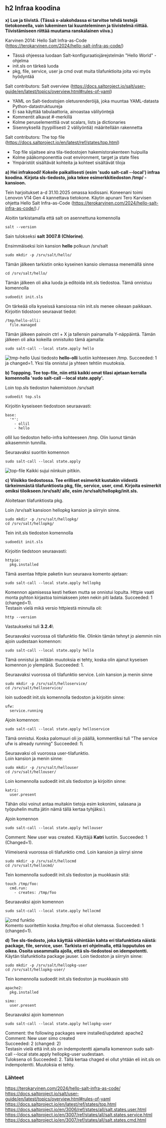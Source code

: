 ## h2 Infraa koodina

**x) Lue ja tiivistä. (Tässä x-alakohdassa ei tarvitse tehdä testejä tietokoneella, vain lukeminen tai kuunteleminen ja tiivistelmä riittää. Tiivistämiseen riittää muutama ranskalainen viiva.)**

Karvinen 2014: Hello Salt Infra-as-Code (https://terokarvinen.com/2024/hello-salt-infra-as-code/) 

- Tässä ohjeessa luodaan Salt-konfiguraatiojärejstelmän "Hello World" -ohjelma
- init.sls on tärkeä luoda
- pkg, file, service, user ja cmd ovat muita tilafunktioita joita voi myös hyödyntää

Salt contributors: Salt overview (https://docs.saltproject.io/salt/user-guide/en/latest/topics/overview.html#rules-of-yaml)

- YAML on Salt-tiedostojen oletusrenderöijä, joka muuntaa YAML-datasta Python-datastruktuureja
- Ei saa käyttää tabulaattoria, ainoastaa välilyöntejä
- Kommentit alkavat #-merkillä
- Kolme peruselementtiä ovat scalars, lists ja dictionaries
- Sisennyksellä (tyypillisesti 2 välilyöntiä) määritellään rakennetta

Salt contributors: The top file (https://docs.saltproject.io/en/latest/ref/states/top.html)

- Top file sijaitsee aina tila-tiedostojen hakemistorakenteen huipuilla
- Kolme pääkomponenttia ovat environment, target ja state files
- Ympäristöt sisältävät kohteita ja kohteet sisältävät tiloja

**a) Hei infrakoodi! Kokeile paikallisesti (esim 'sudo salt-call --local') infraa koodina. Kirjota sls-tiedosto, joka tekee esimerkkitiedoston /tmp/ -kansioon.**

Tein harjoitukset a-d 31.10.2025 omassa kodissani. Koneenani toimi Lenovon V14 Gen 4 kannettava tietokone. Käytin apunani Tero Karvisen ohjetta Hello Salt Infra-as-Code
 (https://terokarvinen.com/2024/hello-salt-infra-as-code/)./

Aloitin tarkistamalla että salt on asennettuna komennolla
```
salt --version
```
Sain tulokseksi **salt 3007.8 (Chlorine)**.

Ensimmäiseksi loin kansion **hello** polkuun /srv/salt
```
sudo mkdir -p /srv/salt/hello/
```
Tämän jälkeen tarkistin onko kyseinen kansio olemassa menemällä sinne
```
cd /srv/salt/hello/
```
Tämän jälkeen oli aika luoda ja editoida init.sls tiedostoa. Tämä onnistuu komennolla
```
sudoedit init.sls
```
On tärkeää olla kyseissä kansiossa niin init.sls menee oikeaan paikkaan. Kirjoitin tidostoon seuraavat tiedot:
```
/tmp/hello-olli:
  file.managed
```

Tämän jälkeen painoin ctrl + X ja tallensin painamalla Y-näppäintä. Tämän jälkeen oli aika kokeilla onnistuiko tämä ajamalla:
```
sudo salt-call --local state.apply hello
```
![tmp-hello](tmp-hello.png)
Uusi tiedosto **hello-olli** luotiin kohteeseen /tmp. Succeeded: 1 ja changed=1. Yksi tila onnistui ja yhteen tehtiin muutoksia. 


**b) Toppping. Tee top-file, niin että kaikki omat tilasi ajetaan kerralla komennolla 'sudo salt-call --local state.apply'.**

Loin top.sls tiedoston hakemistoon /srv/salt
```
sudoedit top.sls
```
Kirjoitin kyseiseen tiedostoon seuraavasti:
```
base:
  '*':
    - ollil
    - hello
```
ollil luo tiedoston hello-infra kohteeseen /tmp. Olin luonut tämän aikasemmin tunnilla. 

Seuraavaksi suoritin komennon 
```
sudo salt-call --local state.apply
```
![top-file](top-file.png)
Kaikki sujui niinkuin pitikin. 

**c) Viisikko tiedostossa. Tee erilliset esimerkit kustakin viidestä tärkeimmästä tilafunktiosta pkg, file, service, user, cmd. Kirjoita esimerkit omiksi tiloikseen /srv/salt/ alle, esim /srv/salt/hellopkg/init.sls.**

Aloitetaan tilafunktiosta pkg.

Loin /srv/salt kansioon hellopkg kansion ja siirryin sinne.
```
sudo mkdir -p /srv/salt/hellopkg/
cd /srv/salt/hellopkg/
```
Tein init.sls tiedoston komennolla
```
sudoedit init.sls
```

Kirjoitin tiedstoon seuraavasti:
```
httpie:
  pkg.installed
```
Tämä asentaa httpie paketin kun seuraava komento ajetaan:
```
sudo salt-call --local state.apply hellopkg
```
Komennon ajamisessa kesti hetken mutta se onnistui lopulta. Httpie vaati monta pyhton kirjastoa toimiakseen joten nekin piti ladata. 
Succeeded: 1 (changed=1).\
Testasin vielä mikä versio httpiestä minnulla oli:
```
http --version
```
Vastaukseksi tuli **3.2.4**\


Seuraavaksi vuorossa oli tilafunktio file. Olinkin tämän tehnyt jo aiemmin niin ajoin uudestaan komennon:
```
sudo salt-call --local state.apply hello
```
Tämä onnistui ja mitään muutoksia ei tehty, koska olin ajanut kyseisen komennon jo ylempänä. Succeeded: 1.

Seuraavaksi vuorossa oli tilafunktio service.
Loin kansion ja menin sinne
```
sudo mkdir -p /srv/salt/helloservice/
cd /srv/salt/helloservice/
```
loin sudoedit init.sls komennolla tiedoston ja kirjoitin sinne:
```
ufw:
  service.running
```

Ajoin komennon:
```
sudo salt-call --local state.apply helloservice
```
Tämä onnistui. Koska palomuuri oli jo päällä, kommentiksi tuli "The service ufw is already running" Succeeded: 1\

Seuraavaksi oli vuorossa user-tilafunktio.\
Loin kansion ja menin sinne:
```
sudo mkdir -p /srv/salt/hellouser
cd /srv/salt/hellouser/
```
Loin komennolla sudoedit init.sls tiedoston ja kirjoitin sinne:
```
katri:
  user.present
```
Tähän olisi voinut antaa muitakin tietoja esim kokonimi, salasana ja työpuhelin mutta jätin nämä tällä kertaa tyhjäksi.\

Ajoin komennon
```
sudo salt-call --local state.apply hellouser
```
Comment: New user was created. Käyttäjä **Katri** luotiin. Succeeded: 1 (Changed=1).

Viimeisenä vuorossa oli tilafunktio cmd. Loin kansion ja siirryi sinne
```
sudo mkdir -p /srv/salt/hellocmd
cd /srv/salt/hellocmd/
```
Tein komennolla sudoedit init.sls tiedoston ja muokkasin sitä:
```
touch /tmp/foo:
  cmd.run:
    - creates: /tmp/foo
```
Seuraavaksi ajoin komennon 
```
sudo salt-call --local state.apply hellocmd
```
![cmd funktio](cmd.png) \
Komento suoritettiin koska /tmp/foo ei ollut olemassa. Succeeded: 1 (changed=1). 


**d) Tee sls-tiedosto, joka käyttää vähintään kahta eri tilafunktiota näistä: package, file, service, user. Tarkista eri ohjelmalla, että lopputulos on oikea. Osoita useammalla ajolla, että sls-tiedostosi on idempotentti.**
Käytän tilafunktioita package jauser. Loin tiedoston ja siirryin sinne:
```
sudo mkdir -p /srv/salt/hellopkg-user
cd /srv/salt/hellopkg-user/
```
Tein komennolla sudoedit init.sls tiedoston ja muokkasin sitö
```
apache2:
  pkg.installed

simo:
  user.present
```

Seuraavaksi ajoin komennon 
```
sudo salt-call --local state.apply hellopkg-user
```
Comment: the following packages were installed/updated: apache2\
Comment: New user simo  created\
Succeeded: 2 (changed: 2)\
Testasin vielä että init.sls on indempotentti ajamalla komennon sudo salt-call --local state.apply hellopkg-user
uudestaan. \
Tuloksena oli Succeeded: 2. Tällä kertaa chaged ei ollut yhtään eli init.sls on indempotentti. Muutoksia ei tehty. 


### Lähteet

https://terokarvinen.com/2024/hello-salt-infra-as-code/ \
https://docs.saltproject.io/salt/user-guide/en/latest/topics/overview.html#rules-of-yaml \
https://docs.saltproject.io/en/latest/ref/states/top.html \
https://docs.saltproject.io/en/3006/ref/states/all/salt.states.user.html \
https://docs.saltproject.io/en/3007/ref/states/all/salt.states.service.html \
https://docs.saltproject.io/en/3007/ref/states/all/salt.states.cmd.html 

